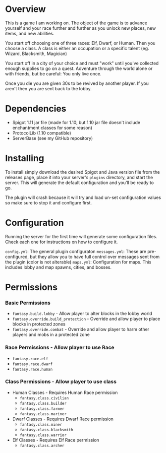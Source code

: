 # Overview

This is a game I am working on. The object of the game is to advance yourself and your race further and further as you unlock new places, new items, and new abilities.

You start off choosing one of three races: Elf, Dwarf, or Human. Then you choose a class. A class is either an occupation or a specific talent (eg. Wizard, Blacksmith, Magician)

You start off in a city of your choice and must "work" until you've collected enough supplies to go on a quest. Adventure through the world alone or with friends, but be careful: You only live once.

Once you die you are given 30s to be revived by another player. If you aren't then you are sent back to the
lobby.

# Dependencies
* Spigot 1.11 jar file (made for 1.10, but 1.10 jar file doesn't include enchantment classes for some reason)
* ProtocolLib (1.10 compatible)
* ServerBase (see my GitHub repository)

# Installing

To install simply download the desired Spigot and Java version file from the releases page, place it into your server's ```plugins``` directory, and start the server. This will generate the default configuration and you'll be ready to go.

The plugin will crash because it will try and load un-set configuration values so make sure to stop it and configure first.

# Configuration

Running the server for the first time will generate some configuration files. Check each one for instructions on how to configure it.

```config.yml```: The general plugin configuraton
```messages.yml```: These are pre-configured, but they allow you to have full control over messages sent from the plugin (color is not alterable)
```maps.yml```: Configuration for maps. This includes lobby and map spawns, cities, and bosses.

# Permissions

### Basic Permissions
* ```fantasy.build.lobby``` - Allow player to alter blocks in the lobby world
* ```fantasy.override.build_protection``` - Override and allow player to place blocks in protected zones
* ```fantasy.override.combat``` - Override and allow player to harm other players and mobs in a protected zone

### Race Permissions - Allow player to use Race
* ```fantasy.race.elf```
* ```fantasy.race.dwarf```
* ```fantasy.race.human```

### Class Permissions - Allow player to use class
* Human Classes - Requires Human Race permission
  * ```fantasy.class.civilian```
  * ```fantasy.class.builder```
  * ```fantasy.class.farmer```
  * ```fantasy.class.mariner```
* Dwarf Classes - Requires Dwarf Race permission
  * ```fantasy.class.miner```
  * ```fantasy.class.blacksmith```
  * ```fantasy.class.warrior```
* Elf Classes - Requires Elf Race permission
  * ```fantasy.class.archer```
